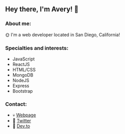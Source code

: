 ## Hey there, I'm Avery! :wave: 

### About me:
:sun_with_face: I'm a web developer located in San Diego, California!

### Specialties and interests:
- JavaScript
- ReactJS
- HTML/CSS
- MongoDB
- NodeJS
- Express
- Bootstrap

### Contact:

- :skull: [Webpage](https://averyramirez.github.io/)
- :baby_chick: [Twitter](http://twitter.com/averyramirez_)
- :notebook: [Dev.to](http://dev.to/averyramirez)


